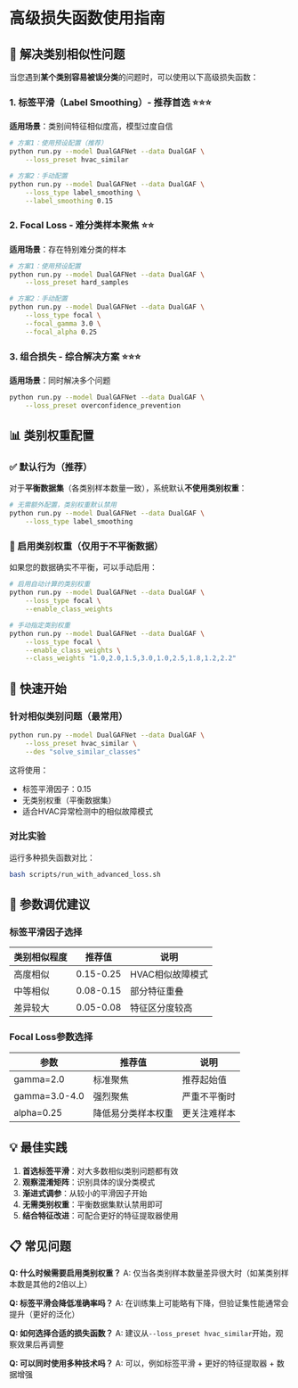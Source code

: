 # 高级损失函数使用指南

## 🎯 解决类别相似性问题

当您遇到**某个类别容易被误分类**的问题时，可以使用以下高级损失函数：

### 1. 标签平滑（Label Smoothing）- 推荐首选 ⭐⭐⭐

**适用场景**：类别间特征相似度高，模型过度自信

```bash
# 方案1：使用预设配置（推荐）
python run.py --model DualGAFNet --data DualGAF \
    --loss_preset hvac_similar

# 方案2：手动配置
python run.py --model DualGAFNet --data DualGAF \
    --loss_type label_smoothing \
    --label_smoothing 0.15
```

### 2. Focal Loss - 难分类样本聚焦 ⭐⭐

**适用场景**：存在特别难分类的样本

```bash
# 方案1：使用预设配置
python run.py --model DualGAFNet --data DualGAF \
    --loss_preset hard_samples

# 方案2：手动配置
python run.py --model DualGAFNet --data DualGAF \
    --loss_type focal \
    --focal_gamma 3.0 \
    --focal_alpha 0.25
```

### 3. 组合损失 - 综合解决方案 ⭐⭐⭐

**适用场景**：同时解决多个问题

```bash
python run.py --model DualGAFNet --data DualGAF \
    --loss_preset overconfidence_prevention
```

## 📊 类别权重配置

### ✅ 默认行为（推荐）

对于**平衡数据集**（各类别样本数量一致），系统默认**不使用类别权重**：

```bash
# 无需额外配置，类别权重默认禁用
python run.py --model DualGAFNet --data DualGAF \
    --loss_type label_smoothing
```

### 🔧 启用类别权重（仅用于不平衡数据）

如果您的数据确实不平衡，可以手动启用：

```bash
# 启用自动计算的类别权重
python run.py --model DualGAFNet --data DualGAF \
    --loss_type focal \
    --enable_class_weights

# 手动指定类别权重
python run.py --model DualGAFNet --data DualGAF \
    --loss_type focal \
    --enable_class_weights \
    --class_weights "1.0,2.0,1.5,3.0,1.0,2.5,1.8,1.2,2.2"
```

## 🚀 快速开始

### 针对相似类别问题（最常用）

```bash
python run.py --model DualGAFNet --data DualGAF \
    --loss_preset hvac_similar \
    --des "solve_similar_classes"
```

这将使用：
- 标签平滑因子：0.15
- 无类别权重（平衡数据集）
- 适合HVAC异常检测中的相似故障模式

### 对比实验

运行多种损失函数对比：

```bash
bash scripts/run_with_advanced_loss.sh
```

## 🔧 参数调优建议

### 标签平滑因子选择

| 类别相似程度 | 推荐值 | 说明 |
|------------|--------|------|
| 高度相似 | 0.15-0.25 | HVAC相似故障模式 |
| 中等相似 | 0.08-0.15 | 部分特征重叠 |
| 差异较大 | 0.05-0.08 | 特征区分度较高 |

### Focal Loss参数选择

| 参数 | 推荐值 | 说明 |
|------|--------|------|
| gamma=2.0 | 标准聚焦 | 推荐起始值 |
| gamma=3.0-4.0 | 强烈聚焦 | 严重不平衡时 |
| alpha=0.25 | 降低易分类样本权重 | 更关注难样本 |

## 💡 最佳实践

1. **首选标签平滑**：对大多数相似类别问题都有效
2. **观察混淆矩阵**：识别具体的误分类模式
3. **渐进式调参**：从较小的平滑因子开始
4. **无需类别权重**：平衡数据集默认禁用即可
5. **结合特征改进**：可配合更好的特征提取器使用

## 📋 常见问题

**Q: 什么时候需要启用类别权重？**
A: 仅当各类别样本数量差异很大时（如某类别样本数是其他的2倍以上）

**Q: 标签平滑会降低准确率吗？**
A: 在训练集上可能略有下降，但验证集性能通常会提升（更好的泛化）

**Q: 如何选择合适的损失函数？**
A: 建议从`--loss_preset hvac_similar`开始，观察效果后再调整

**Q: 可以同时使用多种技术吗？**
A: 可以，例如标签平滑 + 更好的特征提取器 + 数据增强 
